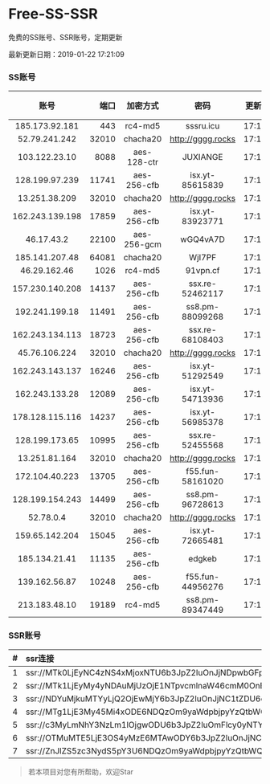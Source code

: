 # Free-SS-SSR

免费的SS账号、SSR账号，定期更新

最新更新日期：2019-01-22 17:21:09 

### SS账号

|账号|端口|加密方式|密码|更新时间|国家|
|:-----:|-----:|:----:|:----:|:----:|:----:|
|185.173.92.181|443|rc4-md5|sssru.icu|17:17:19|RU|
|52.79.241.242|32010|chacha20|http://gggg.rocks|17:17:21|KR|
|103.122.23.10|8088|aes-128-ctr|JUXIANGE|17:17:07|US|
|128.199.97.239|11741|aes-256-cfb|isx.yt-85615839|17:17:05|SG|
|13.251.38.209|32010|chacha20|http://gggg.rocks|17:17:09|SG|
|162.243.139.198|17859|aes-256-cfb|isx.yt-83923771|17:17:03|US|
|46.17.43.2|22100|aes-256-gcm|wGQ4vA7D|17:17:11|RU|
|185.141.207.48|64081|chacha20|WjI7PF|17:17:13|GB|
|46.29.162.46|1026|rc4-md5|91vpn.cf|17:17:12|RU|
|157.230.140.208|14137|aes-256-cfb|ssx.re-52462117|17:17:04|US|
|192.241.199.18|11491|aes-256-cfb|ss8.pm-88099268|17:17:04|US|
|162.243.134.113|18723|aes-256-cfb|ssx.re-68108403|17:17:04|US|
|45.76.106.224|32010|chacha20|http://gggg.rocks|17:17:12|JP|
|162.243.143.137|16246|aes-256-cfb|isx.yt-51292549|17:17:03|US|
|162.243.133.28|12089|aes-256-cfb|isx.yt-54713936|17:17:04|US|
|178.128.115.116|14237|aes-256-cfb|isx.yt-56985378|17:17:05|SG|
|128.199.173.65|10995|aes-256-cfb|ssx.re-52455568|17:17:06|SG|
|13.251.81.164|32010|chacha20|http://gggg.rocks|17:17:13|SG|
|172.104.40.223|13705|aes-256-cfb|f55.fun-58161020|17:17:05|SG|
|128.199.154.243|14499|aes-256-cfb|ss8.pm-96728613|17:17:05|SG|
|52.78.0.4|32010|chacha20|http://gggg.rocks|17:17:12|KR|
|159.65.142.204|15045|aes-256-cfb|isx.yt-72665481|17:17:05|SG|
|185.134.21.41|11135|aes-256-cfb|edgkeb|17:17:12|GB|
|139.162.56.87|10248|aes-256-cfb|f55.fun-44956276|17:17:05|SG|
|213.183.48.10|19189|rc4-md5|ss8.pm-89347449|17:17:04|RU|


### SSR账号

|#|ssr连接|
|:-----|:-----|
|1|ssr://MTk0LjEyNC4zNS4xMjoxNTU6b3JpZ2luOnJjNDpwbGFpbjpiRzVqYmcvP3JlbWFya3M9VTFOU1ZFOVBURjlPYjJSbE91ZVJudVdqcXlBJmdyb3VwPVYxZFhMbE5UVWxOVVQwOU1Ma05QVFE|
|2|ssr://MTk1LjEyMy4yNDAuMjUzOjE1NTpvcmlnaW46cmM0OnBsYWluOmJHNWpiZy8_cmVtYXJrcz1VMU5TVkU5UFRGOU9iMlJsT3VTNWpPV0ZpLVdGc0NBJmdyb3VwPVYxZFhMbE5UVWxOVVQwOU1Ma05QVFE|
|3|ssr://NDYuMjkuMTYyLjQ2OjEwMjY6b3JpZ2luOnJjNC1tZDU6cGxhaW46T1RGMmNHNHVZMlkvP3JlbWFya3M9VTFOU1ZFOVBURjlPYjJSbE91U19oT2U5bC1hV3J5QSZncm91cD1WMWRYTGxOVFVsTlVUMDlNTGtOUFRR|
|4|ssr://MTg1LjE3My45Mi4xODE6NDQzOm9yaWdpbjpyYzQtbWQ1OnBsYWluOmMzTnpjblV1YVdOMS8_cmVtYXJrcz1VMU5TVkU5UFRGOU9iMlJsT3VTX2hPZTlsLWFXcnlBJmdyb3VwPVYxZFhMbE5UVWxOVVQwOU1Ma05QVFE|
|5|ssr://c3MyLmNhY3NzLm1lOjgwODU6b3JpZ2luOmFlcy0yNTYtY2ZiOnBsYWluOk5EY3hOVEEyTXpVMk9BLz9yZW1hcmtzPVUxTlNWRTlQVEY5T2IyUmxPdVNfaE9lOWwtYVdyeUEmZ3JvdXA9VjFkWExsTlRVbE5VVDA5TUxrTlBUUQ|
|6|ssr://OTMuMTE5LjE3OS4yMzE6MTAwODY6b3JpZ2luOnJjNC1tZDUtNjpwbGFpbjpiV2xzZFhoby8_b2Jmc3BhcmFtPTVweTY1Wnk2NXJXTDZLLUVPbWgwZEhBNkx5OTBMbU51TDBWb1pHMVVlR1UmcHJvdG9wYXJhbT1NVERsaFlNeGRPYXpxT1dHakRwb2RIUndPaTh2ZEM1amJpOVNaVVZSV25oeiZyZW1hcmtzPVUxTlNWRTlQVEY5T2IyUmxPdWU5bC1tcHJPV3d2T1M2bWlBJmdyb3VwPVYxZFhMbE5UVWxOVVQwOU1Ma05QVFE|
|7|ssr://ZnJlZS5zc3NydS5pY3U6NDQzOm9yaWdpbjpyYzQtbWQ1Omh0dHBfc2ltcGxlOmMzTnpjblV1YVdOMS8_cmVtYXJrcz1VMU5TVkU5UFRGOU9iMlJsT3VTX2hPZTlsLWFXcnlBJmdyb3VwPVYxZFhMbE5UVWxOVVQwOU1Ma05QVFE|


> 若本项目对您有所帮助，欢迎Star